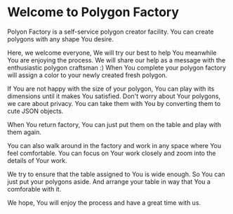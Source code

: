 # Welcome to Polygon Factory

Polyon Factory is a self-service polygon creator facility.
You can create polygons with any shape You desire.

Here, we welcome everyone, We will try our best to help You meanwhile You are enjoying the process. We will share our help as a message with the enthusiastic polygon craftsman :)
When You complete your polygon factory will assign a color to your newly created fresh polygon.

If You are not happy with the size of your polygon, You can play with its dimensions until it makes You satisfied.
Don't worry about Your polygons, we care about privacy. You can take them with You by converting them to cute JSON objects.

When You return factory, You can just put them on the table and play with them again.

You can also walk around in the factory and work in any space where You feel comfortable.
You can focus on Your work closely and zoom into the details of Your work.

We try to ensure that the table assigned to You is wide enough. So You can just put your polygons aside. And arrange your table in way that You a comforable with it.

We hope, You will enjoy the process and have a great time with us.
